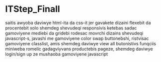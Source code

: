 # ITStep_Finall


saitis awyoba daviwye html-ita da css-it jer gavakete dizaini flexebit da procentebit xolo shemdeg shevudeqi responsivis ketebas sadac gamoviyene mediebi da gridebi
rodesac movrchi dizains shevudeqi javascript-s, javashi me gamoviyene color swap buttonebshi, ristvisac gamoviyene classlist, amis shemdeg daviwye view all butonistivs funqciis miniweba romelic gadagviyvans productebis pageze, shemdeg daviwye login/sign up ze mushaoba gamoviyene javascript 
